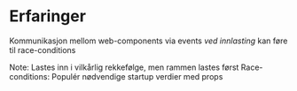 # Erfaringer

Kommunikasjon mellom web-components via events *ved innlasting* kan føre til race-conditions

Note: Lastes inn i vilkårlig rekkefølge, men rammen lastes først
      Race-conditions: Populér nødvendige startup verdier med props
